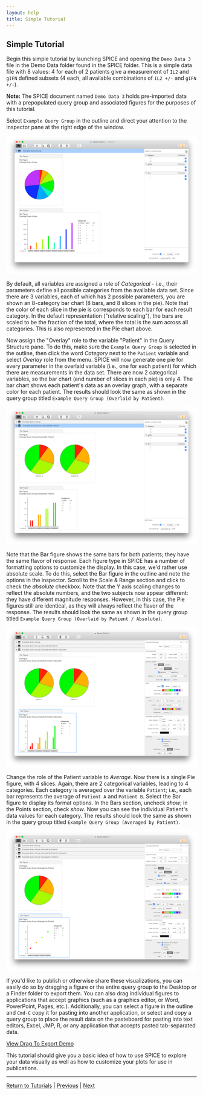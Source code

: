 ```yaml
---
layout: help
title: Simple Tutorial
---
```


## Simple Tutorial

Begin this simple tutorial by launching SPICE and opening the `Demo Data 3` file in the Demo Data folder found in the SPICE folder. This is a simple data file with 8 values: 4 for each of 2 patients give a measurement of `IL2` and `gIFN` defined subsets (4 each, all available combinations of `IL2 +/-` and `gIFN +/-`). 

**Note:** The SPICE document named `Demo Data 3` holds pre-imported data with a prepopulated query group and associated figures for the purposes of this tutorial.

Select `Example Query Group` in the outline and direct your attention to the inspector pane at the right edge of the window.

![Example Query Group](images/demodata3a.png "Example Query Group")

By default, all variables are assigned a role of *Categorical* - i.e., their parameters define all possible categories from the available data set. Since there are 3 variables, each of which has 2 possible parameters, you are shown an 8-category bar chart (8 bars, and 8 slices in the pie). Note that the color of each slice in the pie is corresponds to each bar for each result category. In the default representation ("relative scaling"), the bars are scaled to be the fraction of the total, where the total is the sum across all categories. This is also represented in the Pie chart above.

Now assign the "Overlay" role to the variable "Patient" in the Query Structure pane. To do this, make sure the `Example Query Group` is selected in the outline, then click the word *Category* next to the `Patient` variable and select *Overlay* role from the menu. SPICE will now generate one pie for every parameter in the overlaid variable (i.e., one for each patient) for which there are measurements in the data set. There are now 2 categorical variables, so the bar chart (and number of slices in each pie) is only 4. The bar chart shows each patient's data as an overlay graph, with a separate color for each patient. The results should look the same as shown in the query group titled `Example Query Group (Overlaid by Patient)`.

![Example Query Group (Overlaid by Patient)](images/demodata3b.png "Example Query Group (Overlaid by Patient)")

Note that the Bar figure shows the same bars for both patients; they have the same flavor of response. Each figure type in SPICE has a number of formatting options to customize the display. In this case, we'd rather use absolute scale. To do this, select the Bar figure in the outline and note the options in the inspector. Scroll to the Scale &amp; Range section and click to check the *absolute* checkbox. Note that the Y axis scaling changes to reflect the absolute numbers, and the two subjects now appear different: they have different magnitude responses. However, in this case, the Pie figures still are identical, as they will always reflect the flavor of the response. The results should look the same as shown in the query group titled `Example Query Group (Overlaid by Patient / Absolute)`.

![Example Query Group (Overlaid by Patient / Absolute)](images/demodata3c.png "Example Query Group (Overlaid by Patient / Absolute)")

Change the role of the Patient variable to *Average*. Now there is a single Pie figure, with 4 slices. Again, there are 2 categorical variables, leading to 4 categories. Each category is averaged over the variable `Patient`; i.e., each bar represents the average of `Patient A` and `Patient B`. Select the Bar figure to display its format options. In the Bars section, uncheck *show*; in the Points section, check *show*. Now you can see the individual Patient's data values for each category. The results should look the same as shown in the query group titled `Example Query Group (Averaged by Patient)`.

![Example Query Group (Averaged by Patient)](images/demodata3d.png "Example Query Group (Averaged by Patient)")

If you'd like to publish or otherwise share these visualizations, you can easily do so by dragging a figure or the entire query group to the Desktop or a Finder folder to export them. You can also drag individual figures to applications that accept graphics (such as a graphics editor, or Word, PowerPoint, Pages, etc.). Additionally, you can select a figure in the outline and `Cmd-C` copy it for pasting into another application, or select and copy a query group to place the result data on the pasteboard for pasting into text editors, Excel, JMP, R, or any application that accepts pasted tab-separated data.

[View Drag To Export Demo](images/dragtoexport.mov)

This tutorial should give you a basic idea of how to use SPICE to explore your data visually as well as how to customize your plots for use in publications.

*****

[Return to Tutorials](tutorials) | [Previous](tutorials) | [Next](tutorial-complex)
